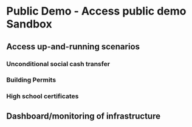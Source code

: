 # Public Demo - Access public demo Sandbox

## Access up-and-running scenarios 

### Unconditional social cash transfer

### Building Permits

### High school certificates

## Dashboard/monitoring of infrastructure